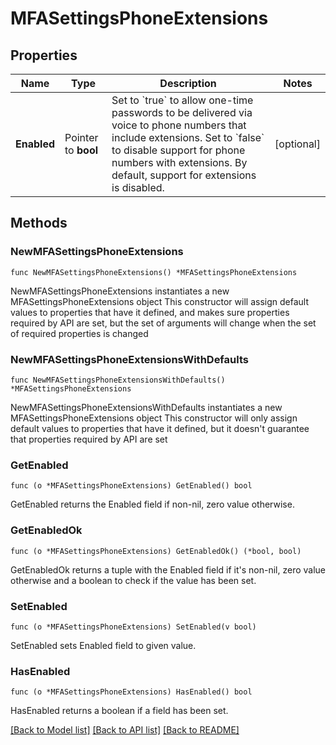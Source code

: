 # MFASettingsPhoneExtensions

## Properties

Name | Type | Description | Notes
------------ | ------------- | ------------- | -------------
**Enabled** | Pointer to **bool** | Set to &#x60;true&#x60; to allow one-time passwords to be delivered via voice to phone numbers that include extensions. Set to &#x60;false&#x60; to disable support for phone numbers with extensions. By default, support for extensions is disabled. | [optional] 

## Methods

### NewMFASettingsPhoneExtensions

`func NewMFASettingsPhoneExtensions() *MFASettingsPhoneExtensions`

NewMFASettingsPhoneExtensions instantiates a new MFASettingsPhoneExtensions object
This constructor will assign default values to properties that have it defined,
and makes sure properties required by API are set, but the set of arguments
will change when the set of required properties is changed

### NewMFASettingsPhoneExtensionsWithDefaults

`func NewMFASettingsPhoneExtensionsWithDefaults() *MFASettingsPhoneExtensions`

NewMFASettingsPhoneExtensionsWithDefaults instantiates a new MFASettingsPhoneExtensions object
This constructor will only assign default values to properties that have it defined,
but it doesn't guarantee that properties required by API are set

### GetEnabled

`func (o *MFASettingsPhoneExtensions) GetEnabled() bool`

GetEnabled returns the Enabled field if non-nil, zero value otherwise.

### GetEnabledOk

`func (o *MFASettingsPhoneExtensions) GetEnabledOk() (*bool, bool)`

GetEnabledOk returns a tuple with the Enabled field if it's non-nil, zero value otherwise
and a boolean to check if the value has been set.

### SetEnabled

`func (o *MFASettingsPhoneExtensions) SetEnabled(v bool)`

SetEnabled sets Enabled field to given value.

### HasEnabled

`func (o *MFASettingsPhoneExtensions) HasEnabled() bool`

HasEnabled returns a boolean if a field has been set.


[[Back to Model list]](../README.md#documentation-for-models) [[Back to API list]](../README.md#documentation-for-api-endpoints) [[Back to README]](../README.md)


